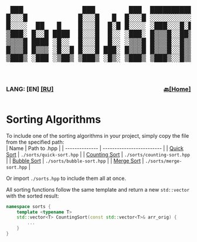 <div style="width: 100%; overflow-x: auto;">
  <pre style="font-family: monospace; font-size: 2vw; line-height: 1.14; white-space: pre;">
 ███              ███        ███  ████████████████████████
█░░░█            █░░░█   █  █░░░█ ░░░░░░░░░░░░░██░░░░░░░░
█░░░░  ██   █    █░░░█  █░█ █░░░░ ░███░░░█░██░░██░░███░░░
▒███░ █░░█ ████  █░░░█  █░░ ░███░ █▒▒▒█░░██▒▒█░██░█▒▒▒░░
▒▒▒▒█ ████ ░█░░  █░░░█  █░░ ░▒▒▒█ █▒▒▒█░░█▒▒▒▒░██░▒██▒░░
█▒▒▒█ █▒▒▒ ░█░░█ █░░░█ ███░ █▒▒▒█ █▒▒▒█░░█▒▒▒▒░██░▒▒▒█░
▒███▒ ░███ ░▒██▒ ▒███▒ ░█▒░ ▒███▒ ▒███▒░░█▒▒▒▒░█░░███▒░
  </pre>
</div>

<div style="display: flex; justify-content: space-between; align-items: center; width: 100%;">
  <div>
      <h3>LANG: [EN] <a href="../ru/sorts.md">[RU]</a></h3>
    </div>
  <div>
    <h3><a href="../README.md#next-sorts">🔙[Home]</a></h3>
  </div>
</div>

# Sorting Algorithms
To include one of the sorting algorithms in your project, simply copy the file from the specified path:  
| Name           | Path to .hpp              |
| -------------- | ------------------------- |
| [Quick Sort](https://en.wikipedia.org/wiki/Quicksort) | `./sorts/quick-sort.hpp` |
| [Counting Sort](https://en.wikipedia.org/wiki/Counting_sort) | `./sorts/counting-sort.hpp` |
| [Bubble Sort](https://en.wikipedia.org/wiki/Bubble_sort) | `./sorts/bubble-sort.hpp` |
| [Merge Sort](https://en.wikipedia.org/wiki/Merge_sort) | `./sorts/merge-sort.hpp` |

Or import `./sorts.hpp` to include them all at once.

All sorting functions follow the same template and return a new `std::vector` with the sorted result:
```C++
namespace sorts {
    template <typename T>
    std::vector<T> CountingSort(const std::vector<T>& arr_orig) {
        ...
    }
}